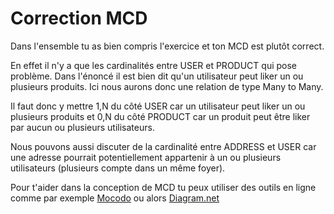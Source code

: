 # Correction MCD

Dans l'ensemble tu as bien compris l'exercice et ton MCD est plutôt correct.

En effet il n'y a que les cardinalités entre USER et PRODUCT qui pose problème. Dans l'énoncé il est bien dit qu'un utilisateur peut liker un ou plusieurs produits.
Ici nous aurons donc une relation de type Many to Many.

Il faut donc y mettre 1,N du côté USER car un utilisateur peut liker un ou plusieurs produits et 0,N du côté
 PRODUCT car un produit peut être liker par aucun ou plusieurs utilisateurs.

Nous pouvons aussi discuter de la cardinalité entre ADDRESS et USER car une adresse pourrait potentiellement appartenir à un ou plusieurs utilisateurs (plusieurs
 compte dans un même foyer).
 
Pour t'aider dans la conception de MCD tu peux utiliser des outils en ligne comme par exemple [Mocodo](https://www.mocodo.net) ou alors [Diagram.net](https://app.diagrams.net)
